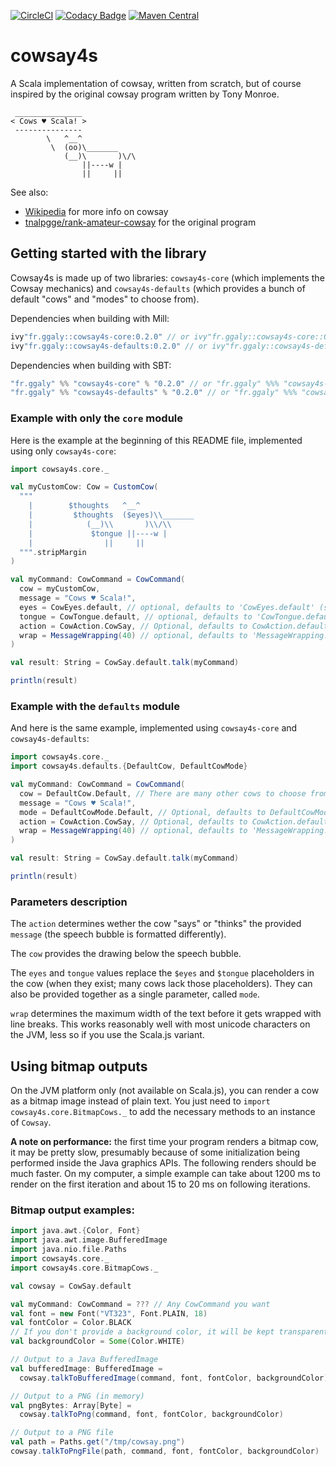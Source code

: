 [![CircleCI](https://circleci.com/gh/guilgaly/cowsay4s/tree/master.svg?style=svg)](https://circleci.com/gh/guilgaly/cowsay4s/tree/master)
[![Codacy Badge](https://api.codacy.com/project/badge/Grade/61283f92a63444738407f767d6bf86f7)](https://www.codacy.com/app/guilgaly/cowsay4s?utm_source=github.com&amp;utm_medium=referral&amp;utm_content=guilgaly/cowsay4s&amp;utm_campaign=Badge_Grade)
[![Maven Central](https://maven-badges.herokuapp.com/maven-central/fr.ggaly/cowsay4s-core_2.12/badge.svg)](https://search.maven.org/search?q=g:fr.ggaly%20AND%20a:cowsay4s*)

# cowsay4s

A Scala implementation of cowsay, written from scratch, but of course inspired
by the original cowsay program written by Tony Monroe.

```text
 _______________
< Cows ♥ Scala! >
 ---------------
        \   ^__^
         \  (oo)\_______
            (__)\       )\/\
                ||----w |
                ||     ||
```

See also:

- [Wikipedia](https://en.wikipedia.org/wiki/Cowsay) for more info on cowsay
- [tnalpgge/rank-amateur-cowsay](https://github.com/tnalpgge/rank-amateur-cowsay)
for the original program

## Getting started with the library

Cowsay4s is made up of two libraries: `cowsay4s-core` (which implements
the Cowsay mechanics) and `cowsay4s-defaults` (which provides a bunch of
default "cows" and "modes" to choose from).

Dependencies when building with Mill:

```scala
ivy"fr.ggaly::cowsay4s-core:0.2.0" // or ivy"fr.ggaly::cowsay4s-core::0.2.0" for Scala.js
ivy"fr.ggaly::cowsay4s-defaults:0.2.0" // or ivy"fr.ggaly::cowsay4s-defaults::0.2.0" for Scala.js
```

Dependencies when building with SBT:

```scala
"fr.ggaly" %% "cowsay4s-core" % "0.2.0" // or "fr.ggaly" %%% "cowsay4s-core" % "0.2.0" for Scala.js
"fr.ggaly" %% "cowsay4s-defaults" % "0.2.0" // or "fr.ggaly" %%% "cowsay4s-defaults" % "0.2.0" for Scala.js
```

### Example with only the `core` module

Here is the example at the beginning of this README file, implemented
using only `cowsay4s-core`:

```scala
import cowsay4s.core._

val myCustomCow: Cow = CustomCow(
  """
    |        $thoughts   ^__^
    |         $thoughts  ($eyes)\\_______
    |            (__)\\       )\\/\\
    |             $tongue ||----w |
    |                ||     ||
  """.stripMargin
)

val myCommand: CowCommand = CowCommand(
  cow = myCustomCow,
  message = "Cows ♥ Scala!",
  eyes = CowEyes.default, // optional, defaults to 'CowEyes.default' (same as this example)
  tongue = CowTongue.default, // optional, defaults to 'CowTongue.default' (same as this example)
  action = CowAction.CowSay, // Optional, defaults to CowAction.defaultValue (same as this example)
  wrap = MessageWrapping(40) // optional, defaults to 'MessageWrapping.default' (same as this example)
)

val result: String = CowSay.default.talk(myCommand)

println(result)
```

### Example with the `defaults` module

And here is the same example, implemented using `cowsay4s-core` and
`cowsay4s-defaults`:

```scala
import cowsay4s.core._
import cowsay4s.defaults.{DefaultCow, DefaultCowMode}

val myCommand: CowCommand = CowCommand(
  cow = DefaultCow.Default, // There are many other cows to choose from in 'DefaultCow'
  message = "Cows ♥ Scala!",
  mode = DefaultCowMode.Default, // Optional, defaults to DefaultCowMode.defaultValue (same as this example)
  action = CowAction.CowSay, // Optional, defaults to CowAction.defaultValue (same as this example)
  wrap = MessageWrapping(40) // optional, defaults to 'MessageWrapping.default' (same as this example)
)

val result: String = CowSay.default.talk(myCommand)

println(result)
```

### Parameters description

The `action` determines wether the cow "says" or "thinks" the provided
`message` (the speech bubble is formatted differently).

The `cow` provides the drawing below the speech bubble.

The `eyes` and `tongue` values replace the `$eyes` and `$tongue`
placeholders in the cow (when they exist; many cows lack those
placeholders). They can also be provided together as a single parameter,
called `mode`. 

`wrap` determines the maximum width of the text before it gets wrapped
with line breaks. This works reasonably well with most unicode
characters on the JVM, less so if you use the Scala.js variant.

## Using bitmap outputs

On the JVM platform only (not available on Scala.js), you can render a
cow as a bitmap image instead of plain text. You just need to
`import cowsay4s.core.BitmapCows._` to add the necessary methods to an
instance of `Cowsay`.

**A note on performance:** the first time your program renders a
bitmap cow, it may be pretty slow, presumably because of some
initialization being performed inside the Java graphics APIs. The
following renders should be much faster. On my computer, a simple
example can take about 1200 ms to render on the first iteration
and about 15 to 20 ms on following iterations.

### Bitmap output examples:

```scala
import java.awt.{Color, Font}
import java.awt.image.BufferedImage
import java.nio.file.Paths
import cowsay4s.core._
import cowsay4s.core.BitmapCows._

val cowsay = CowSay.default

val myCommand: CowCommand = ??? // Any CowCommand you want
val font = new Font("VT323", Font.PLAIN, 18)
val fontColor = Color.BLACK
// If you don't provide a background color, it will be kept transparent
val backgroundColor = Some(Color.WHITE)

// Output to a Java BufferedImage
val bufferedImage: BufferedImage =
  cowsay.talkToBufferedImage(command, font, fontColor, backgroundColor)

// Output to a PNG (in memory)
val pngBytes: Array[Byte] =
  cowsay.talkToPng(command, font, fontColor, backgroundColor)

// Output to a PNG file
val path = Paths.get("/tmp/cowsay.png")
cowsay.talkToPngFile(path, command, font, fontColor, backgroundColor)
```